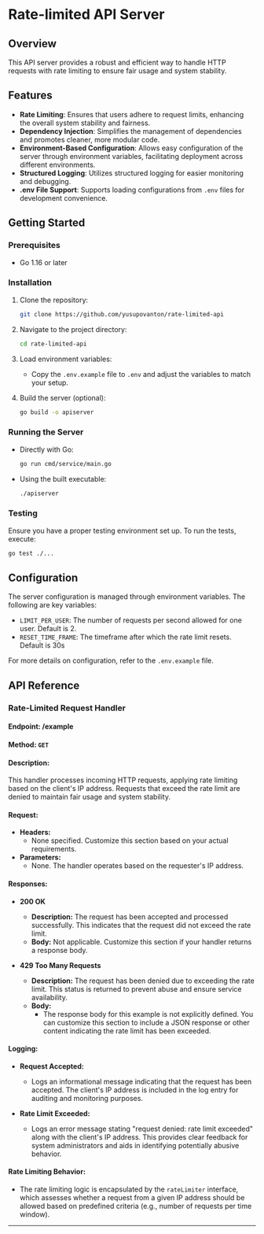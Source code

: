 # Rate-limited API Server

## Overview

This API server provides a robust and efficient way to handle HTTP requests with rate limiting to ensure fair usage and system stability.

## Features

- **Rate Limiting**: Ensures that users adhere to request limits, enhancing the overall system stability and fairness.
- **Dependency Injection**: Simplifies the management of dependencies and promotes cleaner, more modular code.
- **Environment-Based Configuration**: Allows easy configuration of the server through environment variables, facilitating deployment across different environments.
- **Structured Logging**: Utilizes structured logging for easier monitoring and debugging.
- **.env File Support**: Supports loading configurations from `.env` files for development convenience.

## Getting Started

### Prerequisites

- Go 1.16 or later

### Installation

1. Clone the repository:
   ```bash
   git clone https://github.com/yusupovanton/rate-limited-api
   ```
2. Navigate to the project directory:
   ```bash
   cd rate-limited-api
   ```

3. Load environment variables:
    - Copy the `.env.example` file to `.env` and adjust the variables to match your setup.

4. Build the server (optional):
   ```bash
   go build -o apiserver
   ```

### Running the Server

- Directly with Go:
  ```bash
  go run cmd/service/main.go
  ```
- Using the built executable:
  ```bash
  ./apiserver
  ```

### Testing

Ensure you have a proper testing environment set up. To run the tests, execute:

```bash
go test ./...
```

## Configuration

The server configuration is managed through environment variables. The following are key variables:

- `LIMIT_PER_USER`: The number of requests per second allowed for one user. Default is 2.
- `RESET_TIME_FRAME`: The timeframe after which the rate limit resets. Default is 30s

For more details on configuration, refer to the `.env.example` file.

## API Reference

### Rate-Limited Request Handler

#### Endpoint: /example

#### Method: `GET`

#### Description:
This handler processes incoming HTTP requests, applying rate limiting based on the client's IP address. Requests that exceed the rate limit are denied to maintain fair usage and system stability.

#### Request:
- **Headers:**
    - None specified. Customize this section based on your actual requirements.
- **Parameters:**
    - None. The handler operates based on the requester's IP address.

#### Responses:
- **200 OK**
    - **Description:** The request has been accepted and processed successfully. This indicates that the request did not exceed the rate limit.
    - **Body:** Not applicable. Customize this section if your handler returns a response body.

- **429 Too Many Requests**
    - **Description:** The request has been denied due to exceeding the rate limit. This status is returned to prevent abuse and ensure service availability.
    - **Body:**
        - The response body for this example is not explicitly defined. You can customize this section to include a JSON response or other content indicating the rate limit has been exceeded.

#### Logging:
- **Request Accepted:**
    - Logs an informational message indicating that the request has been accepted. The client's IP address is included in the log entry for auditing and monitoring purposes.

- **Rate Limit Exceeded:**
    - Logs an error message stating "request denied: rate limit exceeded" along with the client's IP address. This provides clear feedback for system administrators and aids in identifying potentially abusive behavior.

#### Rate Limiting Behavior:
- The rate limiting logic is encapsulated by the `rateLimiter` interface, which assesses whether a request from a given IP address should be allowed based on predefined criteria (e.g., number of requests per time window).

---
